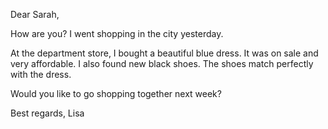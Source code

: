 Dear Sarah,

How are you? I went shopping in the city yesterday.

At the department store, I bought a beautiful blue dress. It was on sale and very affordable. I also found new black shoes. The shoes match perfectly with the dress.

Would you like to go shopping together next week?

Best regards,
Lisa